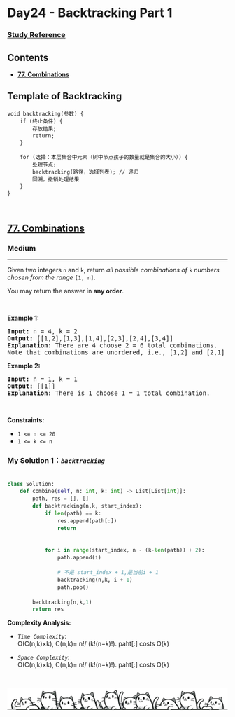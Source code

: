 # Day24 - Backtracking Part 1

### [Study Reference](https://programmercarl.com/%E5%9B%9E%E6%BA%AF%E7%AE%97%E6%B3%95%E7%90%86%E8%AE%BA%E5%9F%BA%E7%A1%80.html)  


## Contents
* **[77. Combinations](#77)**


## Template of Backtracking

```
void backtracking(参数) {
    if (终止条件) {
        存放结果;
        return;
    }

    for (选择：本层集合中元素（树中节点孩子的数量就是集合的大小）) {
        处理节点;
        backtracking(路径，选择列表); // 递归
        回溯，撤销处理结果
    }
}
```

<br>
<h2 id = "77"><a href="https://leetcode.com/problems/combinations">77. Combinations</a></h2><h3>Medium</h3><hr><p>Given two integers <code>n</code> and <code>k</code>, return <em>all possible combinations of</em> <code>k</code> <em>numbers chosen from the range</em> <code>[1, n]</code>.</p>

<p>You may return the answer in <strong>any order</strong>.</p>

<p>&nbsp;</p>
<p><strong class="example">Example 1:</strong></p>

<pre>
<strong>Input:</strong> n = 4, k = 2
<strong>Output:</strong> [[1,2],[1,3],[1,4],[2,3],[2,4],[3,4]]
<strong>Explanation:</strong> There are 4 choose 2 = 6 total combinations.
Note that combinations are unordered, i.e., [1,2] and [2,1] are considered to be the same combination.
</pre>

<p><strong class="example">Example 2:</strong></p>

<pre>
<strong>Input:</strong> n = 1, k = 1
<strong>Output:</strong> [[1]]
<strong>Explanation:</strong> There is 1 choose 1 = 1 total combination.
</pre>

<p>&nbsp;</p>
<p><strong>Constraints:</strong></p>

<ul>
	<li><code>1 &lt;= n &lt;= 20</code></li>
	<li><code>1 &lt;= k &lt;= n</code></li>
</ul>



### My Solution 1：_`backtracking`_  

  
```python

class Solution:
    def combine(self, n: int, k: int) -> List[List[int]]:
        path, res = [], []
        def backtracking(n,k, start_index):
            if len(path) == k:
                res.append(path[:])
                return 
            

            for i in range(start_index, n - (k-len(path)) + 2):
                path.append(i)

                # 不是 start_index + 1,是当前i + 1
                backtracking(n,k, i + 1) 
                path.pop()
        
        backtracking(n,k,1)
        return res
```



**Complexity Analysis:**  

- *`Time Complexity`*:<br>
O(C(n,k)×k), C(n,k)= n!/ (k!(n−k)!). paht[:] costs O(k)
  
- *`Space Complexity`*:<br>
O(C(n,k)×k), C(n,k)= n!/ (k!(n−k)!). paht[:] costs O(k)

<br>

![Dividing Line](https://github.com/samuelusc/Algomuscle/blob/main/assets/CatDividing.png)
<br>










